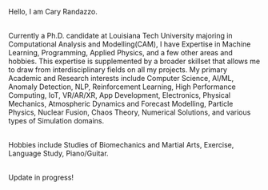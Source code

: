 Hello, I am Cary Randazzo. 
<br><br>

Currently a Ph.D. candidate at Louisiana Tech University majoring in Computational Analysis and Modelling(CAM), I have Expertise in Machine Learning, Programming, Applied Physics, and a few other areas and hobbies. This expertise is supplemented by a broader skillset that allows me to draw from interdisciplinary fields on all my projects. My primary Academic and Research interests include Computer Science, AI/ML, Anomaly Detection, NLP, Reinforcement Learning, High Performance Computing, IoT, VR/AR/XR, App Development, Electronics, Physical Mechanics, Atmospheric Dynamics and Forecast Modelling, Particle Physics, Nuclear Fusion, Chaos Theory, Numerical Solutions, and various types of Simulation domains. 
<br><br>

Hobbies include Studies of Biomechanics and Martial Arts, Exercise, Language Study, Piano/Guitar.
<br><br>

Update in progress!
